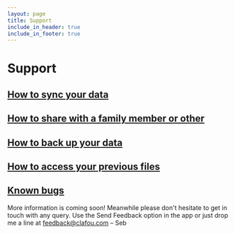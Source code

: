 ```yaml
---
layout: page
title: Support
include_in_header: true
include_in_footer: true
---
```


# Support

## [How to sync your data](/sync)

## [How to share with a family member or other](/share-with-other)

## [How to back up your data](/backup)

## [How to access your previous files](/access-previous-files)

## [Known bugs](/bugs)

More information is coming soon! Meanwhile please don't hesitate to get in touch with any query. Use the Send Feedback option in the app or just drop me a line at [feedback@clafou.com](mailto:feedback@clafou.com) – Seb
